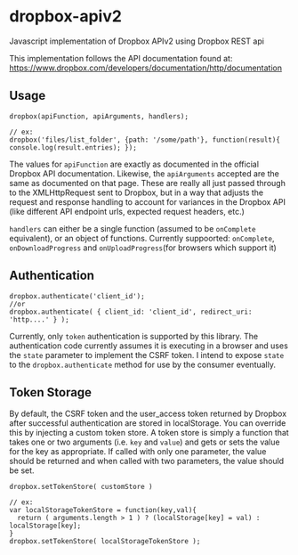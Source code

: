 # dropbox-apiv2
Javascript implementation of Dropbox APIv2 using Dropbox REST api

This implementation follows the API documentation found at: https://www.dropbox.com/developers/documentation/http/documentation

## Usage
```
dropbox(apiFunction, apiArguments, handlers);

// ex:
dropbox('files/list_folder', {path: '/some/path'}, function(result){ console.log(result.entries); });
```

The values for `apiFunction` are exactly as documented in the official Dropbox API documentation. Likewise, the `apiArguments` accepted are the same as documented on that page. These are really all just passed through to the XMLHttpRequest sent to Dropbox, but in a way that adjusts the request and response handling to account for variances in the Dropbox API (like different API endpoint urls, expected request headers, etc.)

`handlers` can either be a single function (assumed to be `onComplete` equivalent), or an object of functions. Currently suppoorted: `onComplete`, `onDownloadProgress` and `onUploadProgress`(for browsers which support it)

## Authentication
```
dropbox.authenticate('client_id');
//or
dropbox.authenticate( { client_id: 'client_id', redirect_uri: 'http....' } );
```

Currently, only `token` authentication is supported by this library. The authentication code currently assumes it is executing in a browser and uses the `state` parameter to implement the CSRF token. I intend to expose `state` to the `dropbox.authenticate` method for use by the consumer eventually.

## Token Storage
By default, the CSRF token and the user_access token returned by Dropbox after successful authentication are stored in localStorage. You can override this by injecting a custom token store. A token store is simply a function that takes one or two arguments (i.e. `key` and `value`) and gets or sets the value for the key as appropriate. If called with only one parameter, the value should be returned and when called with two parameters, the value should be set.
```
dropbox.setTokenStore( customStore )

// ex:
var localStorageTokenStore = function(key,val){
  return ( arguments.length > 1 ) ? (localStorage[key] = val) : localStorage[key];
}
dropbox.setTokenStore( localStorageTokenStore );
```
